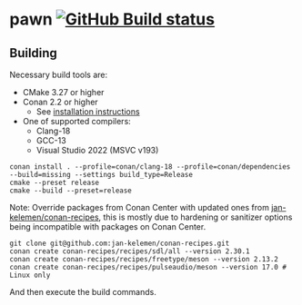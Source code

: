 # pawn [![GitHub Build status](https://github.com/jan-kelemen/pawn/actions/workflows/ci.yml/badge.svg?branch=master)](https://github.com/jan-kelemen/pawn/actions/workflows/ci.yml/badge.svg?branch=master)

## Building
Necessary build tools are:
* CMake 3.27 or higher
* Conan 2.2 or higher
  * See [installation instructions](https://docs.conan.io/2/installation.html)
* One of supported compilers:
  * Clang-18
  * GCC-13
  * Visual Studio 2022 (MSVC v193)

```
conan install . --profile=conan/clang-18 --profile=conan/dependencies --build=missing --settings build_type=Release
cmake --preset release
cmake --build --preset=release
```

Note: Override packages from Conan Center with updated ones from [jan-kelemen/conan-recipes](https://github.com/jan-kelemen/conan-recipes), this is mostly due to hardening or sanitizer options being incompatible with packages on Conan Center.
```
git clone git@github.com:jan-kelemen/conan-recipes.git
conan create conan-recipes/recipes/sdl/all --version 2.30.1
conan create conan-recipes/recipes/freetype/meson --version 2.13.2
conan create conan-recipes/recipes/pulseaudio/meson --version 17.0 # Linux only
```

And then execute the build commands.
